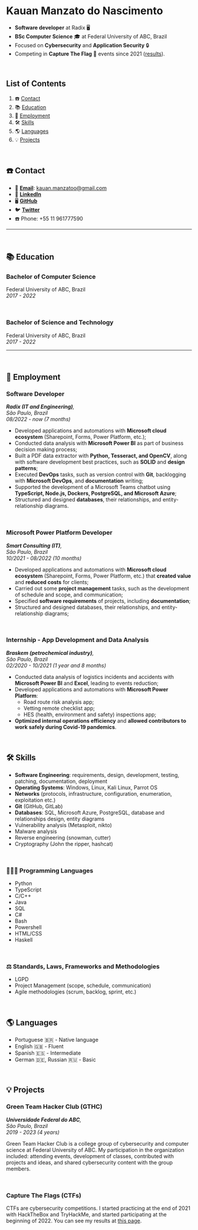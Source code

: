 # Kauan Manzato do Nascimento

- **Software developer** at Radix 🖥️
- **BSc Computer Science** 🎓 at Federal University of ABC, Brazil
- Focused on **Cybersecurity** and **Application Security** 🔒
- Competing in **Capture The Flag** 🚩 events since 2021 ([results](ctf.md)).


<br>

## List of Contents

1. ☎️ [Contact](#%EF%B8%8F-contact)
2. 📚 [Education](#-education)
3. 💼 [Employment](#-employment)
4. 🛠 [Skills](#-skills)
5. 🌎 [Languages](#-languages)
6. 💡 [Projects](#-projects)

<br>

## ☎️ Contact

- 📧 [**Email**](mailto:kauan.manzatoo@gmail.com): kauan.manzatoo@gmail.com
- 👥 [**LinkedIn**](https://www.linkedin.com/in/kauan-m-nascimento-b1668894/)
- 🖥️ [**GitHub**](https://github.com/kauanmn)
- 🐦 [**Twitter**](https://twitter.com/sql1njection)
- ☎️ Phone: +55 11 961777590

---

<br>

## 📚 Education

### Bachelor of Computer Science

Federal University of ABC, Brazil<br>
*2017 - 2022*


<br>

### Bachelor of Science and Technology

Federal University of ABC, Brazil<br>
*2017 - 2022*

---

<br>

## 💼 Employment

### Software Developer

***Radix (IT and Engineering)**, <br>
São Paulo, Brazil <br>
08/2022 - now (7 months)* <br>

- Developed applications and automations with **Microsoft cloud ecosystem** (Sharepoint, Forms, Power Platform, etc.);
- Conducted data analysis with **Microsoft Power BI** as part of business decision making process;
- Built a PDF data extractor with **Python, Tesseract, and OpenCV**, along with software development best practices, such as **SOLID** and **design patterns**;
- Executed **DevOps** tasks, such as version control with **Git**, backlogging with **Microsoft DevOps**, and **documentation** writing;
- Supported the development of a Microsoft Teams chatbot using **TypeScript, Node.js, Dockers, PostgreSQL, and Microsoft Azure**;
- Structured and designed **databases**, their relationships, and entity-relationship diagrams.

<br>

### Microsoft Power Platform Developer

***Smart Consulting (IT)**, <br>
São Paulo, Brazil <br>
10/2021 - 08/2022 (10 months)* <br>

- Developed applications and automations with **Microsoft cloud ecosystem** (Sharepoint, Forms, Power Platform, etc.) that **created value** and **reduced costs** for clients;
- Carried out some **project management** tasks, such as the development of schedule and scope, and communication;
- Specified **software requirements** of projects, including **documentation**;
- Structured and designed databases, their relationships, and entity-relationship diagrams;

<br>

### Internship - App Development and Data Analysis

***Braskem (petrochemical industry)**, <br>
São Paulo, Brazil <br>
02/2020 - 10/2021 (1 year and 8 months)* <br>

- Conducted data analysis of logistics incidents and accidents with **Microsoft Power BI** and **Excel**, leading to events reduction;
- Developed applications and automations with **Microsoft Power Platform**:
  - Road route risk analysis app;
  - Vetting remote checklist app;
  - HES (health, environment and safety) inspections app;
- **Optimized internal operations efficiency** and **allowed contributors to work safely during Covid-19 pandemics**.

<br>

## 🛠 Skills

- **Software Engineering**: requirements, design, development, testing, patching, documentation, deployment
- **Operating Systems**: Windows, Linux, Kali Linux, Parrot OS
- **Networks** (protocols, infrastructure, configuration, enumeration, exploitation etc.)
- **Git** (GitHub, GitLab)
- **Databases**: SQL, Microsoft Azure, PostgreSQL, database and relationships design, entity diagrams
- Vulnerability analysis (Metasploit, nikto)
- Malware analysis
- Reverse engineering (snowman, cutter)
- Cryptography (John the ripper, hashcat)

<br>

### 👨🏼‍💻 Programming Languages

- Python
- TypeScript
- C/C++
- Java
- SQL
- C#
- Bash
- Powershell
- HTML/CSS
- Haskell

<br>

### ⚖️ Standards, Laws, Frameworks and Methodologies

- LGPD
- Project Management (scope, schedule, communication)
- Agile methodologies (scrum, backlog, sprint, etc.)

<br>

## 🌎 Languages

- Portuguese 🇧🇷 - Native language
- English 🇬🇧 - Fluent
- Spanish 🇪🇸 - Intermediate
- German 🇩🇪, Russian 🇷🇺 - Basic

<br>

## 💡 Projects

### Green Team Hacker Club (GTHC)

***Universidade Federal do ABC**,<br>
São Paulo, Brazil<br>
2019 - 2023 (4 years)*<br>

Green Team Hacker Club is a college group of cybersecurity and computer science at Federal University of ABC. My participation in the organization included: attending events, development of classes, contributed with projects and ideas, and shared cybersecurity content with the group members.

<br>

### Capture The Flags (CTFs)

CTFs are cybersecurity competitions. I started practicing at the end of 2021 with HackTheBox and TryHackMe, and started participating at the beginning of 2022. You can see my results at [this page](ctf.md).
